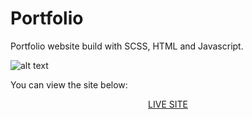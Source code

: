# Portfolio

Portfolio website build with SCSS, HTML and Javascript.

![alt text](https://github.com/Mac-lucky/Portfolio-Landing-Page/blob/master/screen.png?raw=true)

You can view the site below:

<p align="center"><a href="https://www.imfine.pl">LIVE SITE</a></p>


